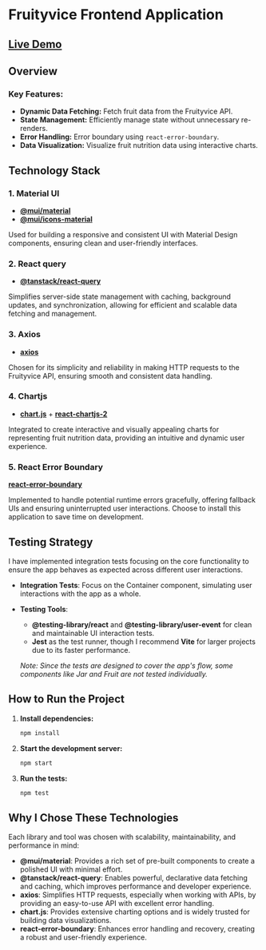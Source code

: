 # Fruityvice Frontend Application

## [Live Demo](https://fruityvice-test.vercel.app/)

## Overview

### Key Features:
- **Dynamic Data Fetching:** Fetch fruit data from the Fruityvice API.
- **State Management:** Efficiently manage state without unnecessary re-renders.
- **Error Handling:** Error boundary using `react-error-boundary`.
- **Data Visualization:** Visualize fruit nutrition data using interactive charts.

## Technology Stack

### 1. Material UI
- [**@mui/material**](https://mui.com/material-ui/getting-started/overview/)
- [**@mui/icons-material**](https://mui.com/material-ui/material-icons/)

Used for building a responsive and consistent UI with Material Design components, ensuring clean and user-friendly interfaces.

### 2. React query
- [**@tanstack/react-query**](https://tanstack.com/query/v4)

Simplifies server-side state management with caching, background updates, and synchronization, allowing for efficient and scalable data fetching and management.

### 3. Axios
- [**axios**](https://axios-http.com/)

Chosen for its simplicity and reliability in making HTTP requests to the Fruityvice API, ensuring smooth and consistent data handling.

### 4. Chartjs
- [**chart.js**](https://www.chartjs.org/) + [**react-chartjs-2**](https://react-chartjs-2.js.org/)

Integrated to create interactive and visually appealing charts for representing fruit nutrition data, providing an intuitive and dynamic user experience.

### 5. React Error Boundary
[**react-error-boundary**](https://github.com/bvaughn/react-error-boundary)

Implemented to handle potential runtime errors gracefully, offering fallback UIs and ensuring uninterrupted user interactions. Choose to install this application to save time on development.

## Testing Strategy
I have implemented integration tests focusing on the core functionality to ensure the app behaves as expected across different user interactions.

- **Integration Tests**: Focus on the Container component, simulating user interactions with the app as a whole.
- **Testing Tools**: 
  - **@testing-library/react** and **@testing-library/user-event** for clean and maintainable UI interaction tests.
  - **Jest** as the test runner, though I recommend **Vite** for larger projects due to its faster performance.
  
  _Note: Since the tests are designed to cover the app's flow, some components like Jar and Fruit are not tested individually._

## How to Run the Project

1. **Install dependencies:**
   ```bash
   npm install
   ```
2. **Start the development server:**
   ```bash
   npm start
   ```

3. **Run the tests:**
   ```bash
   npm test
   ```

## Why I Chose These Technologies

Each library and tool was chosen with scalability, maintainability, and performance in mind:

- **@mui/material**: Provides a rich set of pre-built components to create a polished UI with minimal effort.
- **@tanstack/react-query**: Enables powerful, declarative data fetching and caching, which improves performance and developer experience.
- **axios**: Simplifies HTTP requests, especially when working with APIs, by providing an easy-to-use API with excellent error handling.
- **chart.js**: Provides extensive charting options and is widely trusted for building data visualizations.
- **react-error-boundary**: Enhances error handling and recovery, creating a robust and user-friendly experience.
